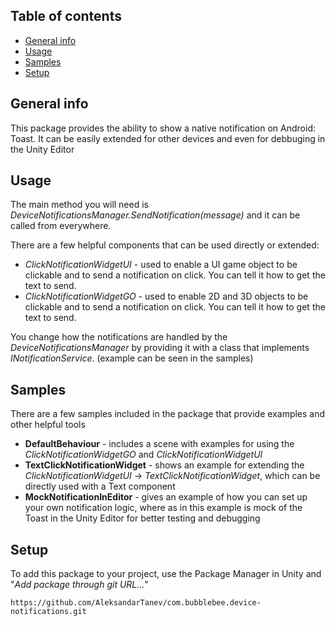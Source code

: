 ## Table of contents
* [General info](#general-info)
* [Usage](#usage)
* [Samples](#samples)
* [Setup](#setup)

## General info
This package provides the ability to show a native notification on Android: Toast.
It can be easily extended for other devices and even for debbuging in the Unity Editor

## Usage
The main method you will need is *DeviceNotificationsManager.SendNotification(message)* and it can be called from everywhere.

There are a few helpful components that can be used directly or extended:
* *ClickNotificationWidgetUI* - used to enable a UI game object to be clickable and to send a notification on click. You can tell it how to get the text to send.
* *ClickNotificationWidgetGO* - used to enable 2D and 3D objects to be clickable and to send a notification on click. You can tell it how to get the text to send.

You change how the notifications are handled by the *DeviceNotificationsManager* by providing it with a class that implements *INotificationService*. (example can be seen in the samples)

## Samples
There are a few samples included in the package that provide examples and other helpful tools
* **DefaultBehaviour** - includes a scene with examples for using the *ClickNotificationWidgetGO* and *ClickNotificationWidgetUI*
* **TextClickNotificationWidget** - shows an example for extending the *ClickNotificationWidgetUI* -> *TextClickNotificationWidget*, which can be directly used with a Text component
* **MockNotificationInEditor** - gives an example of how you can set up your own notification logic, where as in this example is mock of the Toast in the Unity Editor for better testing and debugging
	
## Setup
To add this package to your project, use the Package Manager in Unity and "*Add package through git URL...*"

```
https://github.com/AleksandarTanev/com.bubblebee.device-notifications.git
```
